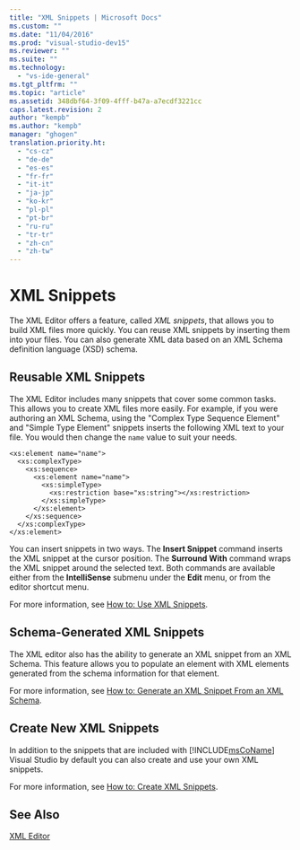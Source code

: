 ```yaml
---
title: "XML Snippets | Microsoft Docs"
ms.custom: ""
ms.date: "11/04/2016"
ms.prod: "visual-studio-dev15"
ms.reviewer: ""
ms.suite: ""
ms.technology: 
  - "vs-ide-general"
ms.tgt_pltfrm: ""
ms.topic: "article"
ms.assetid: 348dbf64-3f09-4fff-b47a-a7ecdf3221cc
caps.latest.revision: 2
author: "kempb"
ms.author: "kempb"
manager: "ghogen"
translation.priority.ht: 
  - "cs-cz"
  - "de-de"
  - "es-es"
  - "fr-fr"
  - "it-it"
  - "ja-jp"
  - "ko-kr"
  - "pl-pl"
  - "pt-br"
  - "ru-ru"
  - "tr-tr"
  - "zh-cn"
  - "zh-tw"
---
```

# XML Snippets
The XML Editor offers a feature, called *XML snippets*, that allows you to build XML files more quickly. You can reuse XML snippets by inserting them into your files. You can also generate XML data based on an XML Schema definition language (XSD) schema.  
  
## Reusable XML Snippets  
 The XML Editor includes many snippets that cover some common tasks. This allows you to create XML files more easily. For example, if you were authoring an XML Schema, using the "Complex Type Sequence Element" and "Simple Type Element" snippets inserts the following XML text to your file. You would then change the `name` value to suit your needs.  
  
```  
<xs:element name="name">  
  <xs:complexType>  
    <xs:sequence>  
      <xs:element name="name">  
        <xs:simpleType>  
          <xs:restriction base="xs:string"></xs:restriction>  
        </xs:simpleType>  
      </xs:element>  
    </xs:sequence>  
  </xs:complexType>  
</xs:element>  
```  
  
 You can insert snippets in two ways. The **Insert Snippet** command inserts the XML snippet at the cursor position. The **Surround With** command wraps the XML snippet around the selected text. Both commands are available either from the **IntelliSense** submenu under the **Edit** menu, or from the editor shortcut menu.  
  
 For more information, see [How to: Use XML Snippets](../xml-tools/how-to-use-xml-snippets.md).  
  
## Schema-Generated XML Snippets  
 The XML editor also has the ability to generate an XML snippet from an XML Schema. This feature allows you to populate an element with XML elements generated from the schema information for that element.  
  
 For more information, see [How to: Generate an XML Snippet From an XML Schema](../xml-tools/how-to-generate-an-xml-snippet-from-an-xml-schema.md).  
  
## Create New XML Snippets  
 In addition to the snippets that are included with [!INCLUDE[msCoName](../xml-tools/includes/msconame_md.md)] Visual Studio by default you can also create and use your own XML snippets.  
  
 For more information, see [How to: Create XML Snippets](../xml-tools/how-to-create-xml-snippets.md).  
  
## See Also  
 [XML Editor](../xml-tools/xml-editor.md)